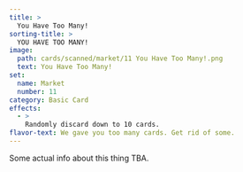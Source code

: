 ```yaml
---
title: >
  You Have Too Many!
sorting-title: >
  YOU HAVE TOO MANY!
image: 
  path: cards/scanned/market/11 You Have Too Many!.png
  text: You Have Too Many!
set:
  name: Market
  number: 11
category: Basic Card
effects: 
  - >
    Randomly discard down to 10 cards.
flavor-text: We gave you too many cards. Get rid of some.
---
```

Some actual info about this thing TBA.

